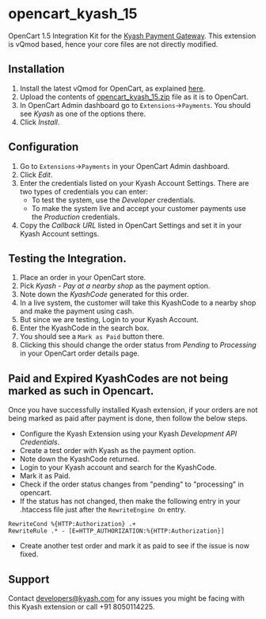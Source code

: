 # opencart_kyash_15
OpenCart 1.5 Integration Kit for the [Kyash Payment Gateway](http://www.kyash.com). This extension is vQmod based, hence your core files are not directly modified.


## Installation
1. Install the latest vQmod for OpenCart, as explained [here](https://github.com/vqmod/vqmod/wiki/Installing-vQmod-on-OpenCart).
2. Upload the contents of [opencart_kyash_15.zip](https://github.com/Gubbi/opencart_kyash_15/releases/download/v1.1/opencart_kyash_15-1.1.zip) file as it is to OpenCart.
3. In OpenCart Admin dashboard go to `Extensions`->`Payments`. You should see *Kyash* as one of the options there.
4. Click *Install*.


## Configuration
1. Go to `Extensions`->`Payments` in your OpenCart Admin dashboard.
2. Click *Edit*.
3. Enter the credentials listed on your Kyash Account Settings. There are two types of credentials you can enter:
   * To test the system, use the *Developer* credentials. 
   * To make the system live and accept your customer payments use the *Production* credentials.
4. Copy the *Callback URL* listed in OpenCart Settings and set it in your Kyash Account settings.


## Testing the Integration.
1. Place an order in your OpenCart store.
2. Pick *Kyash - Pay at a nearby shop* as the payment option.
3. Note down the *KyashCode* generated for this order.
4. In a live system, the customer will take this KyashCode to a nearby shop and make the payment using cash.
5. But since we are testing, Login to your Kyash Account.
6. Enter the KyashCode in the search box.
7. You should see a ```Mark as Paid``` button there.
8. Clicking this should change the order status from *Pending* to *Processing* in your OpenCart order details page.

## Paid and Expired KyashCodes are not being marked as such in Opencart.
Once you have successfully installed Kyash extension, if your orders are not being marked as paid after payment is done, then follow the below steps.

* Configure the Kyash Extension using your Kyash *Development API Credentials*.
* Create a test order with Kyash as the payment option.
* Note down the KyashCode returned.
* Login to your Kyash account and search for the KyashCode.
* Mark it as Paid.
* Check if the order status changes from "pending" to "processing" in opencart.
* If the status has not changed, then make the following entry in your .htaccess file just after the ```RewriteEngine On``` entry.
```
RewriteCond %{HTTP:Authorization} .+
RewriteRule .* - [E=HTTP_AUTHORIZATION:%{HTTP:Authorization}]
```
* Create another test order and mark it as paid to see if the issue is now fixed.

## Support
Contact developers@kyash.com for any issues you might be facing with this Kyash extension or call +91 8050114225.

